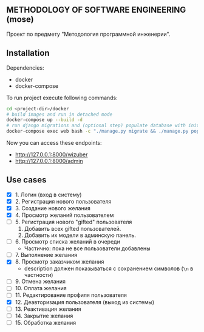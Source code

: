 ## METHODOLOGY OF SOFTWARE ENGINEERING (mose)

Проект по предмету "Методология программной инженерии".

## Installation
Dependencies:
* docker
* docker-compose

To run project execute following commands:
```bash
cd <project-dir>/docker
# build images and run in detached mode
docker-compose up --build -d
# run django migrations and (optional step) populate database with initial data
docker-compose exec web bash -c "./manage.py migrate && ./manage.py populate_db"
```

Now you can access these endpoints:
* http://127.0.0.1:8000/wizuber
* http://127.0.0.1:8000/admin

## Use cases
- [x] 1\. Логин (вход в систему)
- [x] 2\. Регистрация нового пользователя
- [x] 3\. Создание нового желания
- [x] 4\. Просмотр желаний пользователем
- [ ] 5\. Регистрация нового "gifted" пользователя
    1. Добавить всех gifted пользователей.
    2. Добавить их модели в админскую панель.
- [ ] 6\. Просмотр списка желаний в очереди
    * Частично: пока не все пользователи добавлены
- [ ] 7\. Выполнение желания
- [x] 8\. Просмотр заказчиком желания
    * description должен показываться с сохранением символов
    (`\n` в частности)
- [ ] 9\. Отмена желания
- [ ] 10\. Оплата желания
- [ ] 11\. Редактирование профиля пользователя
- [x] 12\. Деавторизация пользователя (выход из системы)
- [ ] 13\. Реактивация желания
- [ ] 14\. Закрытие желания
- [ ] 15\. Обработка желания
